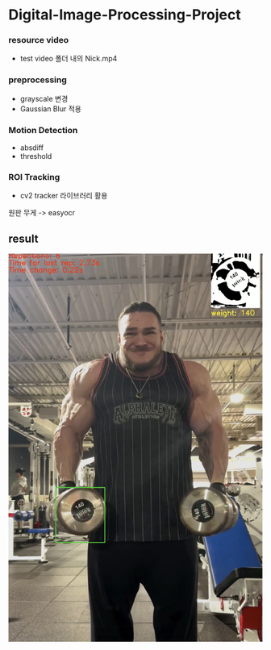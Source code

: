 # Digital-Image-Processing-Project
### resource video
- test video 폴더 내의 Nick.mp4

### preprocessing 
- grayscale 변경
- Gaussian Blur 적용

### Motion Detection
- absdiff
- threshold

### ROI Tracking
- cv2 tracker 라이브러리 활용

원판 무게 -> easyocr

## result 
![result](https://github.com/physical-100/Digital-Image-Processing-Project/blob/main/result.png)
